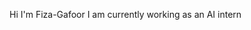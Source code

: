 Hi I'm Fiza-Gafoor 
I am currently working as an AI intern

<!---
Fiza-Gafoor/Fiza-Gafoor is a ✨ special ✨ repository because its `README.md` (this file) appears on your GitHub profile.
You can click the Preview link to take a look at your changes.
--->
